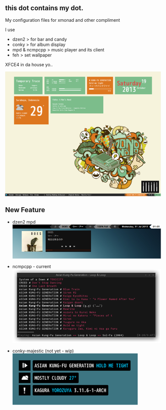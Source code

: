 this dot contains my dot. 
-------------------------
My configuration files for xmonad and other compliment

I use
+  dzen2 > for bar and candy
+  conky > for album display
+  mpd & ncmpcpp > music player and its client
+  feh > set wallpaper

XFCE4 in da house yo..

![My Screenshot](xfce-4-temporary-truce.png)

New Feature
-----------
+ dzen2 mpd
![My Screenshot](currentmpd.png "SPRING")

+ ncmpcpp - current
![My Screenshot](ncmpcpp-current.png "SPRING")

+ conky-majestic (not yet - wip)
![My Screenshot](conky-majestic.png "SPRING")